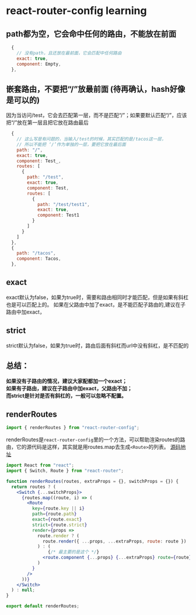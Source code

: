 # react-router-config learning


## path都为空，它会命中任何的路由，不能放在前面
```js
  {
    // 没有path，且还放在最前面，它会匹配中任何路由
    exact: true,
    component: Empty,
  },
```
## 嵌套路由，不要把“/”放最前面 (待再确认，hash好像是可以的)
因为当访问/test，它会去匹配第一层，而不是匹配“/”；如果要默认匹配“/”，应该把“/”放在第一层且把它放在路由最后
```js
  {
    // 这么写是有问题的，当输入/test的时候，其实匹配的是/tacos这一层，
    // 所以不能把 ‘/’作为单独的一层，要把它放在最后面
    path: "/", 
    exact: true,
    component: Test_,
    routes: [
      {
        path: "/test",
        exact: true,
        component: Test,
        routes: [
          {
            path: "/test/test1",
            exact: true,
            component: Test1
          }
        ]
      }
    ]
  },
  {
    path: "/tacos",
    component: Tacos,
  },
```
## exact
exact默认为false，如果为true时，需要和路由相同时才能匹配，但是如果有斜杠也是可以匹配上的。 如果在父路由中加了exact，是不能匹配子路由的,建议在子路由中加exact，

## strict
strict默认为false，如果为true时，路由后面有斜杠而url中没有斜杠，是不匹配的

## 总结：
**如果没有子路由的情况，建议大家配都加一个exact；<br>
如果有子路由，建议在子路由中加exact，父路由不加；<br>
而strict是针对是否有斜杠的，一般可以忽略不配置。**

## renderRoutes
```jsx
import { renderRoutes } from "react-router-config";
```
renderRoutes是`react-router-config`里的一个方法，可以帮助渲染routes的路由，它的源代码是这样，其实就是用routes.map去生成`<Route>`的列表。
[源码地址](https://github.com/remix-run/react-router/blob/v5/packages/react-router-config/modules/renderRoutes.js)
```jsx
import React from "react";
import { Switch, Route } from "react-router";

function renderRoutes(routes, extraProps = {}, switchProps = {}) {
  return routes ? (
    <Switch {...switchProps}>
      {routes.map((route, i) => (
        <Route
          key={route.key || i}
          path={route.path}
          exact={route.exact}
          strict={route.strict}
          render={props =>
            route.render ? (
              route.render({ ...props, ...extraProps, route: route })
            ) : (
                {/* 最主要的是这个 */}
              <route.component {...props} {...extraProps} route={route} />
            )
          }
        />
      ))}
    </Switch>
  ) : null;
}

export default renderRoutes;
```